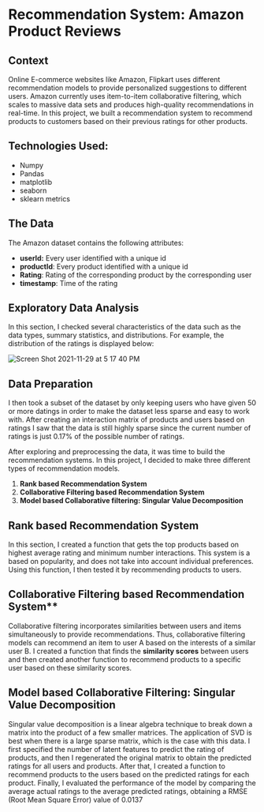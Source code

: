 # Recommendation System: Amazon Product Reviews

## Context

Online E-commerce websites like Amazon, Flipkart uses different recommendation models to provide personalized suggestions to different users. Amazon currently uses item-to-item collaborative filtering, which scales to massive data sets and produces high-quality recommendations in real-time. In this project, we built a recommendation system to recommend products to customers based on their previous ratings for other products. 


## Technologies Used: 

* Numpy 
* Pandas
* matplotlib
* seaborn
* sklearn metrics

## The Data

The Amazon dataset contains the following attributes: 
* **userId:** Every user identified with a unique id
* **productId**: Every product identified with a unique id
* **Rating**: Rating of the corresponding product by the corresponding user
* **timestamp**: Time of the rating

## Exploratory Data Analysis

In this section, I checked several characteristics of the data such as the data types, summary statistics, and distributions. For example, the distribution of the ratings is displayed below: 

![Screen Shot 2021-11-29 at 5 17 40 PM](https://user-images.githubusercontent.com/88220704/143957871-448778f3-4ed0-4144-af29-ab048a4892ec.png)

## Data Preparation

I then took a subset of the dataset by only keeping users who have given 50 or more datings in order to make the dataset less sparse and easy to work with. After creating an interaction matrix of products and users based on ratings I saw that the data is still highly sparse since the current number of ratings is just 0.17% of the possible number of ratings. 

After exploring and preprocessing the data, it was time to build the recommendation systems. In this project, I decided to make three different types of recommendation models. 

1. **Rank based Recommendation System**
2. **Collaborative Filtering based Recommendation System**
3. **Model based Collaborative filtering: Singular Value Decomposition**

## Rank based Recommendation System

In this section, I created a function that gets the top products based on highest average rating and minimum number interactions. This system is a based on popularity, and does not take into account individual preferences. Using this function, I then tested it by recommending products to users.

## Collaborative Filtering based Recommendation System** 

Collaborative filtering incorporates similarities between users and items simultaneously to provide recommendations. Thus, collaborative filtering models can recommend an item to user A based on the interests of a similar user B. I created a function that finds the **similarity scores** between users and then created another function to recommend products to a specific user based on these similarity scores. 

## Model based Collaborative Filtering: Singular Value Decomposition

Singular value decomposition is a linear algebra technique to break down a matrix into the product of a few smaller matrices. The application of SVD is best when there is a large sparse matrix, which is the case with this data. I first specified the number of latent features to predict the rating of products, and then I regenerated the original matrix to obtain the predicted ratings for all users and products. After that, I created a function to recommend products to the users based on the predicted ratings for each product. Finally, I evaluated the performance of the model by comparing the average actual ratings to the average predicted ratings, obtaining a RMSE (Root Mean Square Error) value of 0.0137



